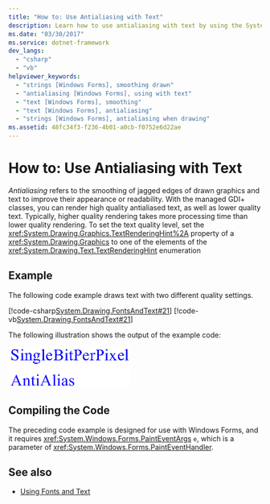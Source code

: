 ```yaml
---
title: "How to: Use Antialiasing with Text"
description: Learn how to use antialiasing with text by using the System.Drawing.Graphics.TextRenderingHint property with an enumeration's element.
ms.date: "03/30/2017"
ms.service: dotnet-framework
dev_langs:
  - "csharp"
  - "vb"
helpviewer_keywords:
  - "strings [Windows Forms], smoothing drawn"
  - "antialiasing [Windows Forms], using with text"
  - "text [Windows Forms], smoothing"
  - "text [Windows Forms], antialiasing"
  - "strings [Windows Forms], antialiasing when drawing"
ms.assetid: 48fc34f3-f236-4b01-a0cb-f0752e6d22ae
---
```

# How to: Use Antialiasing with Text

*Antialiasing* refers to the smoothing of jagged edges of drawn graphics and text to improve their appearance or readability. With the managed GDI+ classes, you can render high quality antialiased text, as well as lower quality text. Typically, higher quality rendering takes more processing time than lower quality rendering. To set the text quality level, set the <xref:System.Drawing.Graphics.TextRenderingHint%2A> property of a <xref:System.Drawing.Graphics> to one of the elements of the <xref:System.Drawing.Text.TextRenderingHint> enumeration

## Example

The following code example draws text with two different quality settings.

[!code-csharp[System.Drawing.FontsAndText#21](~/samples/snippets/csharp/VS_Snippets_Winforms/System.Drawing.FontsAndText/CS/Class1.cs#21)]
[!code-vb[System.Drawing.FontsAndText#21](~/samples/snippets/visualbasic/VS_Snippets_Winforms/System.Drawing.FontsAndText/VB/Class1.vb#21)]

The following illustration shows the output of the example code:

![Screenshot that shows text with two different quality settings.](./media/how-to-use-antialiasing-with-text/antialiasing-text-quality-settings.png)

## Compiling the Code

The preceding code example is designed for use with Windows Forms, and it requires <xref:System.Windows.Forms.PaintEventArgs> `e`, which is a parameter of <xref:System.Windows.Forms.PaintEventHandler>.

## See also

- [Using Fonts and Text](using-fonts-and-text.md)
